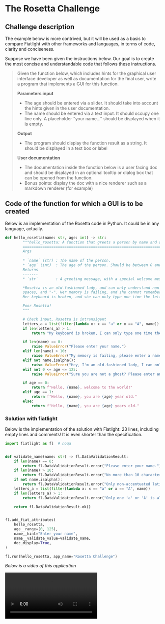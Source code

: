 The Rosetta Challenge
=====================

Challenge description
---------------------

The example below is more contrived, but it will be used as a basis to compare Fiatlight with other frameworks and languages, in terms of code, clarity and conciseness.

Suppose we have been given the instructions below. Our goal is to create the most concise and understandable code that follows these instructions.

> Given the function below, which includes hints for the graphical user interface developer as well as documentation for the final user, write a program that implements a GUI for this function.
>
> **Parameters input**
>
> - The age should be entered via a slider.
>  It should take into account the hints given in the user documentation.
> - The name should be entered via a text input. It should occupy one line only.
>   A placeholder "your name..." should be displayed when it is empty.
>
> **Output**
>
> - The program should display the function result as a string. It should be displayed in a text box or label
>
> **User documentation**
>
> - The documentation inside the function below is a user facing doc and should
>  be displayed in an optional tooltip or dialog box that can be opened from the function.
> - Bonus points: display the doc with a nice renderer such as a markdown renderer (for example)

Code of the function for which a GUI is to be created
------------------------------------------------------

Below is an implementation of the Rosetta code in Python. It could be in any language, actually.

```python
def hello_rosetta(name: str, age: int) -> str:
        """hello_rosetta: A function that greets a person by name and age
        ====================================================================
        Args
        ----
        * `name` (str) : The name of the person.
        * `age` (int)  : The age of the person. Should be between 0 and 125
        Returns
        -------
        * `str`        : A greeting message, with a special welcome message for newcomers.

        *Rosetta is an old-fashioned lady, and can only understand non-accentuated latin letters,
        spaces, and "-". Her memory is failing, and she cannot remember more than 10 characters.
        Her keyboard is broken, and she can only type one time the letter 'a' or 'A' per day.*

        Poor Rosetta!
        """

        # Check input, Rosetta is intransigent
        letters_a = list(filter(lambda x: x == "a" or x == "A", name))
        if len(letters_a) > 1:
            return "My keyboard is broken, I can only type one time the letter 'a' or 'A' per day."

        if len(name) == 0:
            raise ValueError("Please enter your name.")
        elif len(name) > 10:
            raise ValueError("My memory is failing, please enter a name with less than 10 characters.")
        elif not name.isalpha():
            raise ValueError("Hey, I'm an old-fashioned lady, I can only understand non-accentuated latin letters.")
        elif not 0 <= age <= 125:
            raise ValueError("Sure you are not a ghost? Please enter an age between 0 and 125.")

        if age == 0:
            return f"Hello, {name}, welcome to the world!"
        elif age == 1:
            return f"Hello, {name}, you are {age} year old."
        else:
            return f"Hello, {name}, you are {age} years old."
```


### Solution with fiatlight

Below is the implementation of the solution with Fiatlight: 23 lines, including empty lines and comments!
It is even shorter than the specification.

```python
import fiatlight as fl  # noqa


def validate_name(name: str) -> fl.DataValidationResult:
    if len(name) == 0:
        return fl.DataValidationResult.error("Please enter your name.")
    if len(name) > 10:
        return fl.DataValidationResult.error("No more than 10 characters, please")
    if not name.isalpha():
        return fl.DataValidationResult.error("Only non-accentuated latin letters are allowed")
    letters_a = list(filter(lambda x: x == "a" or x == "A", name))
    if len(letters_a) > 1:
        return fl.DataValidationResult.error("Only one 'a' or 'A' is allowed")

    return fl.DataValidationResult.ok()


fl.add_fiat_attributes(
    hello_rosetta,
    age__range=(0, 125),
    name__hint="Enter your name",
    name__validate_value=validate_name,
    doc_display=True,
)

fl.run(hello_rosetta, app_name="Rosetta Challenge")
```


*Below is a video of this application*

<video src="_static/videos/rosetta.mp4" controls preload></video>
